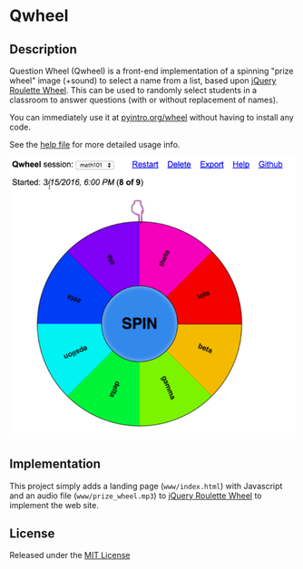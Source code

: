 # Qwheel

## Description

Question Wheel (Qwheel) is a front-end implementation of a spinning
"prize wheel" image (+sound) to select a name from a list, based upon
[jQuery Roulette Wheel](https://github.com/JavoByte/rouletteWheel).
This can be used to randomly select students in a classroom to answer
questions (with or without replacement of names).

You can immediately use it at [pyintro.org/wheel](http://pyintro.org/wheel/)
without having to install any code. 

See the [help file](http://pyintro.org/wheel/help.html)
for more detailed usage info.

![Alt text](www/img/screenshot.png?raw=true "Wheel")

## Implementation

This project simply adds a landing page (``www/index.html``) with Javascript
and an audio file (``www/prize_wheel.mp3``) to
[jQuery Roulette Wheel](https://github.com/JavoByte/rouletteWheel) to
implement the web site.

## License

Released under the [MIT License](http://opensource.org/licenses/MIT)


